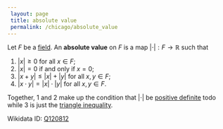 ```yaml
---
 layout: page
 title: absolute value
 permalink: /chicago/absolute_value
---
```

Let $F$ be a [field](https://mathgloss.github.io/MathGloss/chicago/field). An **absolute value** on $F$ is a map $|\cdot|:F\to \mathbb R$ such that

1. $|x| \geq 0$ for all $x\in F$;
2. $|x| = 0$ if and only if $x=0$;
3. $|x+y| \leq |x| + |y|$ for all $x,y\in F$;
4. $|x\cdot y| = |x|\cdot |y|$ for all $x,y\in F$.

Together, $1$ and $2$ make up the condition that $|\cdot|$ be [positive definite](https://mathgloss.github.io/MathGloss/chicago/positive_definite) todo while $3$ is just the [triangle inequality](https://mathgloss.github.io/MathGloss/chicago/norm).

Wikidata ID: [Q120812](https://www.wikidata.org/wiki/Q120812)
